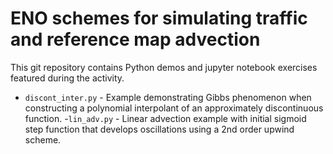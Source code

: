 # ENO schemes for simulating traffic and reference map advection
This git repository contains Python demos and jupyter notebook exercises featured during the activity.

- ```discont_inter.py``` - Example demonstrating Gibbs phenomenon when constructing a polynomial interpolant of an approximately discontinuous function.
-```lin_adv.py``` - Linear advection example with initial sigmoid step function that develops oscillations using a 2nd order upwind scheme.


